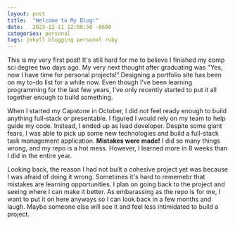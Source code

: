 ```yaml
---
layout: post
title:  "Welcome to My Blog!"
date:   2023-12-11 12:08:50 -0600
categories: personal
tags: jekyll blogging personal ruby
---
```

This is my very first post! It's still hard for me to believe I finished my comp sci degree two days ago. My very next thought after graduating was 
"Yes, now I have time for personal projects!".Designing a portfolio site has been on my to-do list for a while now. Even though I've been learning programming for the last few years, I've only recently started to put it all together enough to build something. 

When I started my Capstone in October, I did not feel ready enough to build anything full-stack or presentable. I figured I would rely on my team to help guide my
code. Instead, I ended up as lead developer. Despite some giant fears, I was able to pick up some new technologies and build a full-stack task management application. **Mistakes were made!** I did so many things wrong, and my repo is a hot mess. However, I learned more in 8 weeks than I did in the entire year. 

Looking back, the reason I had not built a cohesive project yet was because I was afraid of doing it wrong. Sometimes it's hard to rememebr that mistakes are learning opportunities. I plan on going back to the project and seeing where I can make it better. As embarassing as the repo is for me, I want to put it on here anyways so I can look back in a few months and laugh. Maybe someone else will see it and feel less intimidated to build a project. 
